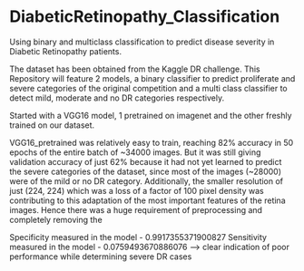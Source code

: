 # DiabeticRetinopathy_Classification
Using binary and multiclass classification to predict disease severity in Diabetic Retinopathy patients. 

The dataset has been obtained from the Kaggle DR challenge. 
This Repository will feature 2 models, a binary classifier to predict proliferate and severe categories of the original competition and a multi class classifier to detect 
mild, moderate and no DR categories respectively. 

Started with a VGG16 model, 1 pretrained on imagenet and the other freshly trained on our dataset. 


VGG16_pretrained was relatively easy to train, reaching 82% accuracy in 50 epochs of the entire batch of ~34000 images. But it was still giving 
validation accuracy of just 62% because it had not yet learned to predict the severe categories of the dataset, since most of the images (~28000)
were of the mild or no DR category. Additionally, the smaller resolution of just (224, 224) which was a loss of a factor of 100 pixel density 
was contributing to this adaptation of the most important features of the retina images. Hence there was a huge requirement of preprocessing and 
completely removing the 


Specificity measured in the model - 0.9917355371900827 
Sensitivity measured in the model - 0.0759493670886076 --> clear indication of poor performance while determining severe DR cases


